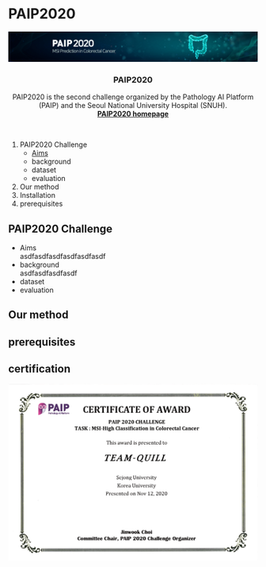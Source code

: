# PAIP2020


<!-- PROJECT LOGO -->
<p align="center">
    <a href="https://paip2020.grand-challenge.org">
        <img src="images/logo.jpg" alt="Logo">
    </a>
    <h3 align="center">PAIP2020</h3>
    <p align="center"> 
    PAIP2020 is the second challenge organized by the Pathology AI Platform (PAIP) and the Seoul National University Hospital (SNUH).
    <br><a href="https://paip2020.grand-challenge.org"><strong>PAIP2020 homepage</strong></a>
    </p>      
</p>

<br/>


<!--Table of Contents--!>

<ol>
    <li>
        PAIP2020 Challenge
        <ul>
            <a href="#paip2020_challenge"><li>Aims</li></a>
            <li>background</li>
            <li>dataset</li>
            <li>evaluation</li>
        </ul>
    </li>
    <li>
        Our method
    </li>
    <li>
        Installation
    </li>
    <li>
        prerequisites
    </li>
</ol>

<!--PAIP2020 challenge-->
## PAIP2020 Challenge

<ul>
    <li>Aims</li>
    asdfasdfasdfasdfasdfasdf
    <li>background</li>
    asdfasdfasdfasdf
    <li>dataset</li>
    <li>evaluation</li>

</ul>


<!-- ABOUT THE PROJECT -->
## Our method

<!--Installation-->
## prerequisites



<!--certification-->
## certification
<img src="images/certicification.PNG" alt="Logo">
